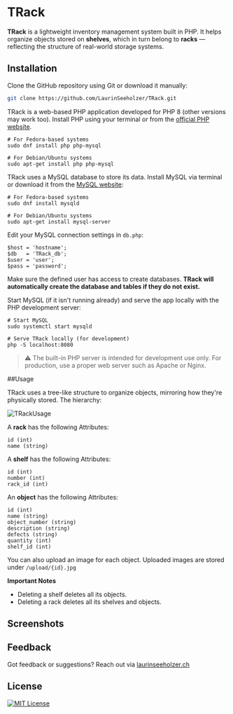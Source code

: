# TRack

**TRack** is a lightweight inventory management system built in PHP. It helps organize objects stored on **shelves**, which in turn belong to **racks** — reflecting the structure of real-world storage systems.

## Installation

Clone the GitHub repository using Git or download it manually:

```bash
git clone https://github.com/LaurinSeeholzer/TRack.git
```

TRack is a web-based PHP application developed for PHP 8 (other versions may work too).
Install PHP using your terminal or from the [official PHP website](https://:php.net/downloads).

```
# For Fedora-based systems
sudo dnf install php php-mysql

# For Debian/Ubuntu systems
sudo apt-get install php php-mysql
```

TRack uses a MySQL database to store its data. Install MySQL via terminal or download it from the [MySQL website](https://dev.mysql.com/downloads):

```
# For Fedora-based systems
sudo dnf install mysqld

# For Debian/Ubuntu systems
sudo apt-get install mysql-server
```
Edit your MySQL connection settings in ```db.php```:

```
$host = 'hostname';
$db   = 'TRack_db';
$user = 'user';
$pass = 'password';
```
Make sure the defined user has access to create databases.
**TRack will automatically create the database and tables if they do not exist.**

Start MySQL (if it isn't running already) and serve the app locally with the PHP development server:

```
# Start MySQL
sudo systemctl start mysqld

# Serve TRack locally (for development)
php -S localhost:8080
```

> ⚠️ The built-in PHP server is intended for development use only.
> For production, use a proper web server such as Apache or Nginx.

##Usage

TRack uses a tree-like structure to organize objects, mirroring how they're physically stored.
The hierarchy:

![TRackUsage](https://github.com/user-attachments/assets/b682ada9-7325-4318-8ec8-2d02dd726016)

A **rack** has the following Attributes:
```
id (int)
name (string)
```

A **shelf** has the following Attributes:
```
id (int)
number (int)
rack_id (int)
```

An **object** has the following Attributes:
```
id (int)
name (string)
object_number (string)
description (string)
defects (string)
quantity (int)
shelf_id (int)
```

You can also upload an image for each object. Uploaded images are stored under ```/upload/{id}.jpg```

**Important Notes**
- Deleting a shelf deletes all its objects.
- Deleting a rack deletes all its shelves and objects.

## Screenshots

## Feedback
Got feedback or suggestions?
Reach out via [laurinseeholzer.ch](https://laurinseeholzer.ch)

## License
[![MIT License](https://img.shields.io/badge/License-MIT-green.svg)](https://choosealicense.com/licenses/mit/)
